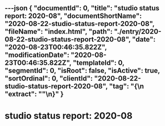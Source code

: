 ---json
{
  "documentId": 0,
  "title": "studio status report: 2020-08",
  "documentShortName": "2020-08-22-studio-status-report-2020-08",
  "fileName": "index.html",
  "path": "./entry/2020-08-22-studio-status-report-2020-08",
  "date": "2020-08-23T00:46:35.822Z",
  "modificationDate": "2020-08-23T00:46:35.822Z",
  "templateId": 0,
  "segmentId": 0,
  "isRoot": false,
  "isActive": true,
  "sortOrdinal": 0,
  "clientId": "2020-08-22-studio-status-report-2020-08",
  "tag": "{\n  \"extract\": \"\"\n}"
}
---

# studio status report: 2020-08


